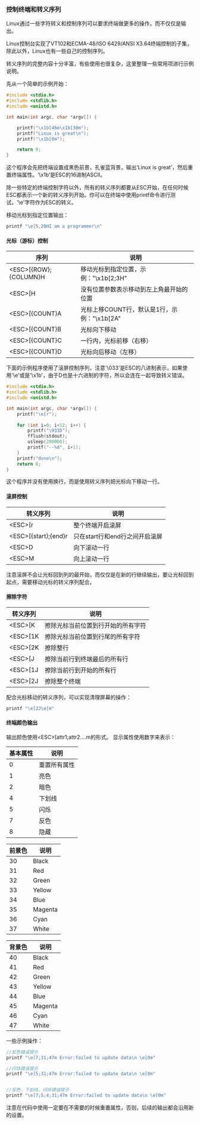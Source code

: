 ### 控制终端和转义序列

Linux通过一些字符转义和控制序列可以要求终端做更多的操作，而不仅仅是输出。

Linux控制台实现了VT102和ECMA-48/ISO  6429/ANSI  X3.64终端控制的子集，除此以外，Linux也有一些自己的控制序列。

转义序列的完整内容十分丰富，有些使用也很复杂，这里整理一些常用项进行示例说明。

先从一个简单的示例开始：

```c
#include <stdio.h>
#include <stdlib.h>
#include <unistd.h>

int main(int argc, char *argv[]) {

    printf("\x1b[46m\x1b[30m");
    printf("Linux is great\n");
    printf("\x1b[0m");

	return 0;
}
```

这个程序会先把终端设置成黑色前景，孔雀蓝背景，输出‘Linux is great’，然后重置终端属性。‘\x1b’是ESC的16进制ASCII。

除一些特定的终端控制字符以外，所有的转义序列都要从ESC开始，在任何时候ESC都表示一个新的转义序列开始。你可以在终端中使用printf命令进行测试，'\e'字符作为ESC的转义。

移动光标到指定位置输出：

```c
printf "\e[5,20HI am a programmer\n"
```

#### 光标（游标）控制

| 序列                   | 说明                                        |
| ---------------------- | ------------------------------------------- |
| \<ESC>[{ROW};{COLUMN}H | 移动光标到指定位置，示例："\x1b[2;3H"       |
| \<ESC>[H               | 没有位置参数表示移动到左上角最开始的位置    |
| \<ESC>[{COUNT}A        | 光标上移COUNT行，默认是1行，示例："\x1b[2A" |
| \<ESC>[{COUNT}B        | 光标向下移动                                |
| \<ESC>[{COUNT}C        | 一行内，光标前移（右移）                    |
| \<ESC>[{COUNT}D        | 光标向后移动（左移）                        |

下面的示例程序使用了滚屏控制序列，注意'\033'是ESC的八进制表示，如果使用'\e'或是'\x1b'，由于D也是十六进制的字符，所以会连在一起导致转义错误。

```c
#include <stdio.h>
#include <stdlib.h>
#include <unistd.h>

int main(int argc, char *argv[]) {
    printf("\e[r");
    
    for (int i=0; i<12; i++) {
        printf("\033D");
        fflush(stdout);
        usleep(200000);
        printf("--%d", i+1);
    }
    printf("done\n");
	return 0;
}
```

这个程序并没有使用换行，而是使用转义序列把光标向下移动一行。



#### 滚屏控制



| 转义序列              | 说明                           |
| --------------------- | ------------------------------ |
| \<ESC>[r              | 整个终端开启滚屏               |
| \<ESC>[{start};{end}r | 只在start行和end行之间开启滚屏 |
| \<ESC>D               | 向下滚动一行                   |
| \<ESC>M               | 向上滚动一行                   |

注意滚屏不会让光标回到列的最开始，而仅仅是在新的行继续输出，要让光标回到起点，需要移动光标的转义序列配合。



#### 擦除字符

| 转义序列  | 说明                               |
| --------- | ---------------------------------- |
| \<ESC>[K  | 擦除光标当前位置到行开始的所有字符 |
| \<ESC>[1K | 擦除光标当前位置到行尾的所有字符   |
| \<ESC>[2K | 擦除整行                           |
| \<ESC>[J  | 擦除当前行到终端最后的所有行       |
| \<ESC>[1J | 擦除当前行到开始的所有行           |
| \<ESC>[2J | 擦除整个终端                       |

配合光标移动的转义序列，可以实现清理屏幕的操作：

```c
printf "\e[2J\e[H"
```



#### 终端颜色输出

输出颜色使用\<ESC>[attr1;attr2....m的形式。 显示属性使用数字来表示：

| 基本属性 | 说明         |
| -------- | ------------ |
| 0        | 重置所有属性 |
| 1        | 亮色         |
| 2        | 暗色         |
| 4        | 下划线       |
| 5        | 闪烁         |
| 7        | 反色         |
| 8        | 隐藏         |



| 前景色 | 说明    |
| ------ | ------- |
| 30     | Black   |
| 31     | Red     |
| 32     | Green   |
| 33     | Yellow  |
| 34     | Blue    |
| 35     | Magenta |
| 36     | Cyan    |
| 37     | White   |



| 背景色 | 说明    |
| ------ | ------- |
| 40     | Black   |
| 41     | Red     |
| 42     | Green   |
| 43     | Yellow  |
| 44     | Blue    |
| 45     | Magenta |
| 46     | Cyan    |
| 47     | White   |

一些示例操作：

```c
//反色错误提示
printf "\e[7;31;47m Error:failed to update data\n \e[0m"

//闪烁错误提示
printf "\e[5;31;47m Error:failed to update data\n \e[0m"


//反色，下划线，闪烁错误提示
printf "\e[7;5;4;31;47m Error:failed to update data\n \e[0m"
```

注意在代码中使用一定要在不需要的时候重置属性，否则，后续的输出都会沿用新的设置。



